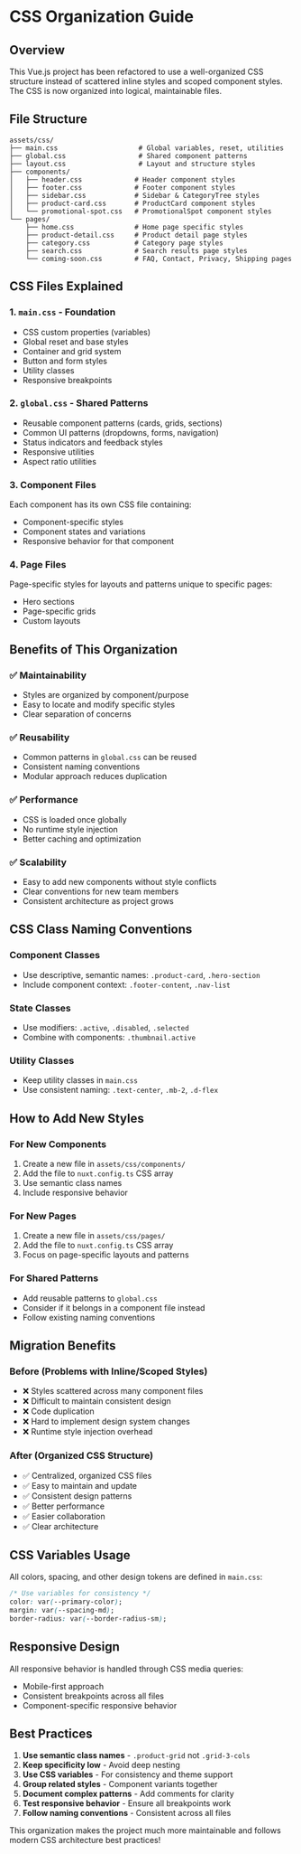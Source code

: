 # CSS Organization Guide

## Overview

This Vue.js project has been refactored to use a well-organized CSS structure instead of scattered inline styles and scoped component styles. The CSS is now organized into logical, maintainable files.

## File Structure

```
assets/css/
├── main.css                    # Global variables, reset, utilities
├── global.css                  # Shared component patterns
├── layout.css                  # Layout and structure styles
├── components/
│   ├── header.css             # Header component styles
│   ├── footer.css             # Footer component styles
│   ├── sidebar.css            # Sidebar & CategoryTree styles
│   ├── product-card.css       # ProductCard component styles
│   └── promotional-spot.css   # PromotionalSpot component styles
└── pages/
    ├── home.css               # Home page specific styles
    ├── product-detail.css     # Product detail page styles
    ├── category.css           # Category page styles
    ├── search.css             # Search results page styles
    └── coming-soon.css        # FAQ, Contact, Privacy, Shipping pages
```

## CSS Files Explained

### 1. `main.css` - Foundation

- CSS custom properties (variables)
- Global reset and base styles
- Container and grid system
- Button and form styles
- Utility classes
- Responsive breakpoints

### 2. `global.css` - Shared Patterns

- Reusable component patterns (cards, grids, sections)
- Common UI patterns (dropdowns, forms, navigation)
- Status indicators and feedback styles
- Responsive utilities
- Aspect ratio utilities

### 3. Component Files

Each component has its own CSS file containing:

- Component-specific styles
- Component states and variations
- Responsive behavior for that component

### 4. Page Files

Page-specific styles for layouts and patterns unique to specific pages:

- Hero sections
- Page-specific grids
- Custom layouts

## Benefits of This Organization

### ✅ **Maintainability**

- Styles are organized by component/purpose
- Easy to locate and modify specific styles
- Clear separation of concerns

### ✅ **Reusability**

- Common patterns in `global.css` can be reused
- Consistent naming conventions
- Modular approach reduces duplication

### ✅ **Performance**

- CSS is loaded once globally
- No runtime style injection
- Better caching and optimization

### ✅ **Scalability**

- Easy to add new components without style conflicts
- Clear conventions for new team members
- Consistent architecture as project grows

## CSS Class Naming Conventions

### Component Classes

- Use descriptive, semantic names: `.product-card`, `.hero-section`
- Include component context: `.footer-content`, `.nav-list`

### State Classes

- Use modifiers: `.active`, `.disabled`, `.selected`
- Combine with components: `.thumbnail.active`

### Utility Classes

- Keep utility classes in `main.css`
- Use consistent naming: `.text-center`, `.mb-2`, `.d-flex`

## How to Add New Styles

### For New Components

1. Create a new file in `assets/css/components/`
2. Add the file to `nuxt.config.ts` CSS array
3. Use semantic class names
4. Include responsive behavior

### For New Pages

1. Create a new file in `assets/css/pages/`
2. Add the file to `nuxt.config.ts` CSS array
3. Focus on page-specific layouts and patterns

### For Shared Patterns

- Add reusable patterns to `global.css`
- Consider if it belongs in a component file instead
- Follow existing naming conventions

## Migration Benefits

### Before (Problems with Inline/Scoped Styles)

- ❌ Styles scattered across many component files
- ❌ Difficult to maintain consistent design
- ❌ Code duplication
- ❌ Hard to implement design system changes
- ❌ Runtime style injection overhead

### After (Organized CSS Structure)

- ✅ Centralized, organized CSS files
- ✅ Easy to maintain and update
- ✅ Consistent design patterns
- ✅ Better performance
- ✅ Easier collaboration
- ✅ Clear architecture

## CSS Variables Usage

All colors, spacing, and other design tokens are defined in `main.css`:

```css
/* Use variables for consistency */
color: var(--primary-color);
margin: var(--spacing-md);
border-radius: var(--border-radius-sm);
```

## Responsive Design

All responsive behavior is handled through CSS media queries:

- Mobile-first approach
- Consistent breakpoints across all files
- Component-specific responsive behavior

## Best Practices

1. **Use semantic class names** - `.product-grid` not `.grid-3-cols`
2. **Keep specificity low** - Avoid deep nesting
3. **Use CSS variables** - For consistency and theme support
4. **Group related styles** - Component variants together
5. **Document complex patterns** - Add comments for clarity
6. **Test responsive behavior** - Ensure all breakpoints work
7. **Follow naming conventions** - Consistent across all files

This organization makes the project much more maintainable and follows modern CSS architecture best practices!
